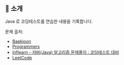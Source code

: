 ## 📑 소개
Java 로 코딩테스트를 연습한 내용을 기록합니다.

문제 출처:
- <a href = "https://www.acmicpc.net/">Baekjoon</a>
- <a href = "https://school.programmers.co.kr/learn/challenges?order=recent"/>Programmers</a>
- <a href = "https://www.inflearn.com/course/%EC%9E%90%EB%B0%94-%EC%95%8C%EA%B3%A0%EB%A6%AC%EC%A6%98-%EB%AC%B8%EC%A0%9C%ED%92%80%EC%9D%B4-%EC%BD%94%ED%85%8C%EB%8C%80%EB%B9%84">Inflearn - 자바(Java) 알고리즘 문제풀이 : 코딩테스트 대비</a>
- <a href = "https://leetcode.com/">LeetCode</a>


